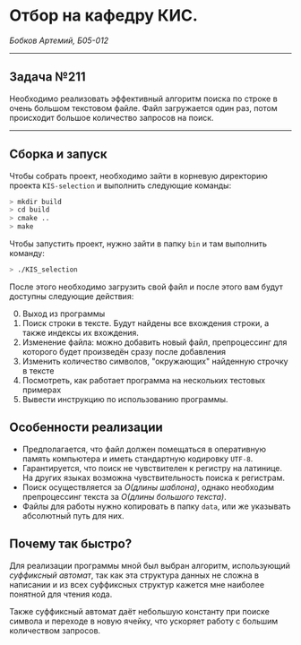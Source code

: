 # Отбор на кафедру КИС.
_Бобков Артемий, Б05-012_

---

## Задача №211

Необходимо реализовать эффективный алгоритм поиска по строке в очень большом текстовом файле. Файл загружается один раз, потом происходит большое количество запросов на поиск.

---

## Сборка и запуск

Чтобы собрать проект, необходимо зайти в корневую директорию проекта `KIS-selection` и выполнить следующие команды:

```bash
> mkdir build
> cd build
> cmake ..
> make
```

Чтобы запустить проект, нужно зайти в папку `bin` и там выполнить команду:
```bash
> ./KIS_selection
```

После этого необходимо загрузить свой файл и после этого вам будут доступны следующие действия:

0) Выход из программы
1) Поиск строки в тексте. Будут найдены все вхождения строки, а также индексы их вхождения.
2) Изменение файла: можно добавить новый файл, препроцессинг для которого будет произведён сразу после добавления
3) Изменить количество символов, "окружающих" найденную строчку в тексте
4) Посмотреть, как работает программа на нескольких тестовых примерах
5) Вывести инструкцию по использованию программы.


## Особенности реализации

- Предполагается, что файл должен помещаться в оперативную память компьютера и иметь стандартную кодировку `UTF-8`.
- Гарантируется, что поиск не чувствителен к регистру на латинице. На других языках возможна чувствительность поиска к регистрам.
- Поиск осуществляется за _O(длины шаблона)_, однако необходим препроцессинг текста за _O(длины большого текста)_.
- Файлы для работы нужно копировать в папку `data`, или же указывать абсолютный путь для них.

## Почему так быстро?

Для реализации программы мной был выбран алгоритм, использующий _суффиксный автомат_, так как эта структура данных не сложна в написании и из всех суффиксных структур кажется мне наиболее понятной для чтения кода. 

Также суффиксный автомат даёт небольшую константу при поиске символа и переходе в новую ячейку, что ускоряет работу с большим количеством запросов.

